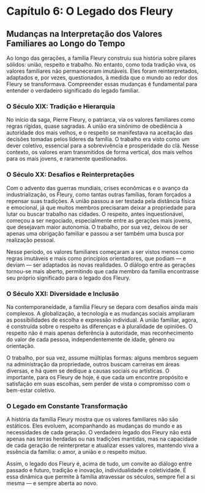 # Capítulo 6: O Legado dos Fleury

## Mudanças na Interpretação dos Valores Familiares ao Longo do Tempo

Ao longo das gerações, a família Fleury construiu sua história sobre pilares sólidos: união, respeito e trabalho. No entanto, como toda tradição viva, os valores familiares não permaneceram imutáveis. Eles foram reinterpretados, adaptados e, por vezes, questionados, à medida que o mundo ao redor dos Fleury se transformava. Compreender essas mudanças é fundamental para entender o verdadeiro significado do legado familiar.

### O Século XIX: Tradição e Hierarquia

No início da saga, Pierre Fleury, o patriarca, via os valores familiares como regras rígidas, quase sagradas. A união era sinônimo de obediência à autoridade dos mais velhos, e o respeito se manifestava na aceitação das decisões tomadas pelos líderes da família. O trabalho era visto como um dever coletivo, essencial para a sobrevivência e prosperidade do clã. Nesse contexto, os valores eram transmitidos de forma vertical, dos mais velhos para os mais jovens, e raramente questionados.

### O Século XX: Desafios e Reinterpretações

Com o advento das guerras mundiais, crises econômicas e o avanço da industrialização, os Fleury, como tantas outras famílias, foram forçados a repensar suas tradições. A união passou a ser testada pela distância física e emocional, já que muitos membros precisaram deixar a propriedade para lutar ou buscar trabalho nas cidades. O respeito, antes inquestionável, começou a ser negociado, especialmente entre as gerações mais jovens, que desejavam maior autonomia. O trabalho, por sua vez, deixou de ser apenas uma obrigação familiar e passou a ser também uma busca por realização pessoal.

Nesse período, os valores familiares começaram a ser vistos menos como regras imutáveis e mais como princípios orientadores, que podiam — e deviam — ser adaptados às novas realidades. O diálogo entre as gerações tornou-se mais aberto, permitindo que cada membro da família encontrasse seu próprio significado para o legado dos Fleury.

### O Século XXI: Diversidade e Inclusão

Na contemporaneidade, a família Fleury se depara com desafios ainda mais complexos. A globalização, a tecnologia e as mudanças sociais ampliaram as possibilidades de escolha e expressão individual. A união familiar, agora, é construída sobre o respeito às diferenças e à pluralidade de opiniões. O respeito não é mais apenas deferência à autoridade, mas reconhecimento do valor de cada pessoa, independentemente de idade, gênero ou orientação.

O trabalho, por sua vez, assume múltiplas formas: alguns membros seguem na administração da propriedade, outros buscam carreiras em áreas diversas, e há quem se dedique a causas sociais ou artísticas. O importante, para os Fleury de hoje, é que cada um encontre propósito e satisfação em suas escolhas, sem perder de vista o compromisso com o bem-estar coletivo.

### O Legado em Constante Transformação

A história da família Fleury mostra que os valores familiares não são estáticos. Eles evoluem, acompanhando as mudanças do mundo e as necessidades de cada geração. O verdadeiro legado dos Fleury não está apenas nas terras herdadas ou nas tradições mantidas, mas na capacidade de cada geração de reinterpretar e atualizar esses valores, mantendo viva a essência da família: o amor, a união e o respeito mútuo.

Assim, o legado dos Fleury é, acima de tudo, um convite ao diálogo entre passado e futuro, tradição e inovação, individualidade e coletividade. É essa dinâmica que permite à família atravessar os séculos, sempre fiel a si mesma — e sempre aberta ao novo.